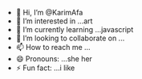 - 👋 Hi, I’m @KarimAfa
- 👀 I’m interested in ...art
- 🌱 I’m currently learning ...javascript
- 💞️ I’m looking to collaborate on ...
- 📫 How to reach me ...
- 😄 Pronouns: ...she her
- ⚡ Fun fact: ...i like 

<!---
KarimAfa/KarimAfa is a ✨ special ✨ repository because its `README.md` (this file) appears on your GitHub profile.
You can click the Preview link to take a look at your changes.
--->
